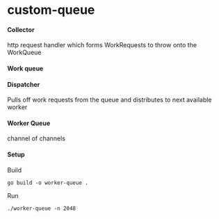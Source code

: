 # custom-queue

#### Collector
http request handler which forms WorkRequests to throw onto the WorkQueue

#### Work queue


#### Dispatcher

Pulls off work requests from the queue and distributes to next available worker 

#### Worker Queue

channel of channels


#### Setup
Build 

`go build -o worker-queue .`

Run

`./worker-queue -n 2048`
